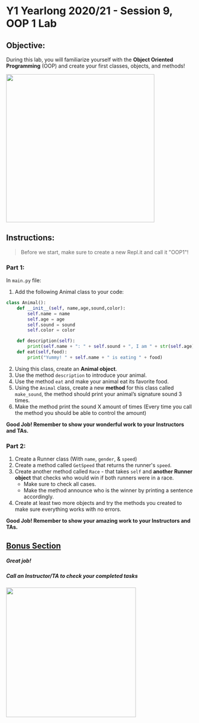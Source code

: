 # Y1 Yearlong 2020/21 - Session 9, OOP 1 Lab


## Objective: 
During this lab, you will familiarize yourself with the **Object Oriented Programming** (OOP) and create your first classes, objects, and methods!




<img src="https://sushankpokharel.com.np/wp-content/uploads/2019/11/object.jpg" width="400">





## Instructions:
> Before we start, make sure to create a new Repl.it and call it "OOP1"!

### Part 1: 
In `main.py` file:
1. Add the following Animal class to your code:
```python
class Animal():
	def __init__(self, name,age,sound,color):
		self.name = name
		self.age = age 
		self.sound = sound	
		self.color = color

	def description(self):
		print(self.name + ": " + self.sound + ", I am " + str(self.age)   + " years old, and my favorite color is " + self.color)
	def eat(self,food):
		print("Yummy! " + self.name + " is eating " + food)
```

2. Using this class, create an **Animal object**.
3. Use the method `description` to introduce your animal.
4. Use the method `eat` and make your animal eat its favorite food.
5. Using the `Animal` class, create a new **method** for this class called `make_sound`, the method should print your animal’s signature sound 3 times. 
6. Make the method print the sound X amount of times (Every time you call the method you should be able to control the amount)


**Good Job! Remember to show your wonderful work to your Instructors and TAs.**

### Part 2: 
1. Create a Runner class (With `name`, `gender`, & `speed`)
2. Create a method called `GetSpeed` that returns the runner's `speed`.
3. Create another method called `Race` - that takes `self` and **another Runner object** that checks who would win if both runners were in a race. 
	- Make sure to check all cases.
	- Make the method announce who is the winner by printing a sentence accordingly.
4. Create at least two more objects and try the methods you created to make sure everything works with no errors.

**Good Job! Remember to show your amazing work to your Instructors and TAs.**



## [Bonus Section](/Bonus.mds)




##### Great job!
##### Call an Instructor/TA to check your completed tasks
 
 




<img src="https://miro.medium.com/max/2600/1*TIyf0_kfMRRiJQFAUgp0QQ.png" width="350">
